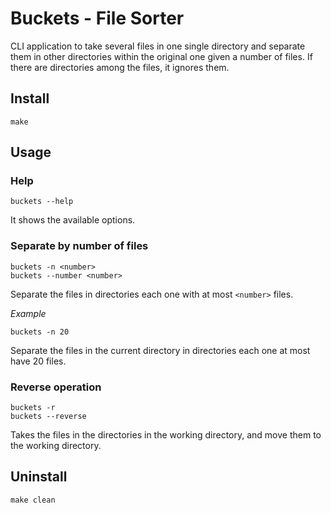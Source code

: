 # Buckets - File Sorter

CLI application to take several files in one single directory and separate them in other directories within the original 
one given a number of files. If there are directories among the files, it ignores them. 

## Install

```commandline
make
```

## Usage

### Help
```commandline
buckets --help
```
It shows the available options.

### Separate by number of files
```commandline
buckets -n <number>
buckets --number <number>
```
Separate the files in directories each one with at most `<number>` files.

*Example*
```commandline
buckets -n 20
```
Separate the files in the current directory in directories each one at most have 20 files.

### Reverse operation
```commandline
buckets -r
buckets --reverse
```
Takes the files in the directories in the working directory, and move them to the working directory.

## Uninstall
```commandline
make clean
```